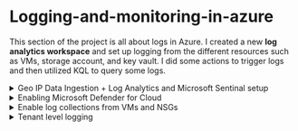# Logging-and-monitoring-in-azure
This section of the project is all about logs in Azure. 
I created a new **log analytics workspace** and set up  logging from the different resources
such as VMs, storage account, and key vault. I did some actions to trigger logs and then utilized KQL to query some logs.

<details><summary>Geo IP Data Ingestion + Log Analytics and Microsoft Sentinal setup</summary><br>
  
  In this lab, I created a data analytics workspace in Azure. I also created a watchlist inside of azure
  sentinal. This watchlist represents a big list of network blocks with corresponding latitude, longtitude, city, and country    name. It will be used to derive geo locations from IP addresses from attackers.

 # **Creating a log analytics workspace (log aggregator)**

  ![image](https://github.com/user-attachments/assets/855e0245-b0be-4a5a-af11-05b25d08ad68)

  ![image](https://github.com/user-attachments/assets/68b32b5c-eae5-44b9-8536-838b74dffb46)<br>

  

#  **Setting up sentinal and connecting it to the log analytics workspace**

  ![image](https://github.com/user-attachments/assets/f2861169-fc84-4bd3-9b50-b5bbc320506e)

  ![image](https://github.com/user-attachments/assets/153836db-039c-46a0-8583-48749434b74c)

  ![image](https://github.com/user-attachments/assets/3ea125e6-219f-4c8c-8a1a-1645f1b6e9f9)<br>

  

 # **Creating a new watchlist**

  ![image](https://github.com/user-attachments/assets/625fa34c-1c9c-481a-b8fb-76d94c6f3543)

  
  ![image](https://github.com/user-attachments/assets/ccb16ed9-0b65-4da5-a231-cd5a4946d128)

  
  ![image](https://github.com/user-attachments/assets/66e114b0-b180-49f1-9e2e-a9a7322dcce4)<br>

  
  

#  **Trying to query in log analytics**

  ![image](https://github.com/user-attachments/assets/aa7713c7-7938-436e-9bd9-0c0ae4809683)

  ![image](https://github.com/user-attachments/assets/37a961c6-ea7c-4148-8069-f1fd0694dd76)
</details>

<details><summary>Enabling Microsoft Defender for Cloud</summary><br>

  In this lab, I enabled **Microsoft Defender for Cloud (MDC)**. MDC gives a high-level overview of azure environment 
  in terms of security. It also allows us to take logs from virtual machines and ingest them into the **Log Analytics Workspace**.

  # Enable MDC for Log Analytics Workspace

  ## **Enable MDC plans for VMs and SQL instances on VMs**

  ![image](https://github.com/user-attachments/assets/ead498c7-7189-4d83-b8c7-c04a7372158d)

  ![image](https://github.com/user-attachments/assets/89939090-224e-4dbc-8b2e-e2a8c30d2a44)

  ![image](https://github.com/user-attachments/assets/4a0c2c3b-268b-44bc-8698-eefb69fb3642)

  ## **Enable MDC for subscription**

  ![image](https://github.com/user-attachments/assets/ba895236-e2f4-43f2-9bcd-1eed4b4f88e5)

  ![image](https://github.com/user-attachments/assets/016876ba-49e0-4f05-a1a7-ed407570defd)

  ## **Enable MDC for cloud continuous export**

  This will export alerts into log analytics workspace

  ![image](https://github.com/user-attachments/assets/122039f8-780e-4adb-8792-a640ebb44322)

  ![image](https://github.com/user-attachments/assets/b7d023fd-ad76-4d58-993b-15a61b824f87)

</details>

<details><summary>Enable log collections from VMs and NSGs</summary><br>

  Collecting logs from VMs in Azure is different from other resourcesbecause VMs
  require agents to be installed and configured to enable logging and monitoring.

  # **Creating a storage account in Azure**

  ![image](https://github.com/user-attachments/assets/56315839-8967-41ee-8684-4e803e455598)

  ![image](https://github.com/user-attachments/assets/7e377dd6-d41d-4fc8-90af-5883a2281592)

  # **Enabling flow logs for both network security groups (NSGs)**

  ![image](https://github.com/user-attachments/assets/eb981564-66b2-4481-b949-273f9b9122fd)

  ![image](https://github.com/user-attachments/assets/73e62bba-3267-4226-b841-b2e097b383a0)

  ![image](https://github.com/user-attachments/assets/019646d4-17f7-476f-baab-e301702edf40)

  # **Configuring data collection rules within the log analytics workspace**

  The data collection rule will worl in conjunction with defender for cloud and the agents installed on the VMs to specify 
  which logs (system, security, application) from the VMs to forward to the log analytics workspace.

  ![image](https://github.com/user-attachments/assets/26122274-a01a-49b1-a3c9-f364f81199e3)

  ![image](https://github.com/user-attachments/assets/416cecf4-586d-4ae2-8e74-691b13075e24)

  ![image](https://github.com/user-attachments/assets/71ebd780-24fc-48c7-9e5b-a5236320c7f6)

  ![image](https://github.com/user-attachments/assets/33d6150d-ee30-4c94-9624-315f8911a719)

![image](https://github.com/user-attachments/assets/97336654-e87c-4ddd-965e-6af9604d6b84)

![image](https://github.com/user-attachments/assets/bb6b29f2-3a4d-4199-a93b-0c2aae13caa8)

![image](https://github.com/user-attachments/assets/762d5466-576d-4fa2-a224-2b24c50d9a3e)

# **Manually installing the log analytics agent on both windows VM and Linux VM**

  ## **Windows VM**

  I downloaded the agent inside of windows VM andconnected it to the log analytics

  ![image](https://github.com/user-attachments/assets/744cbdea-2e25-4bca-9405-4b312a827331)

  ## **Linux VM**

  To install the agent on Linux VM, I first lgged into the VM using SSH

  ![image](https://github.com/user-attachments/assets/36e658f1-089e-41de-a4e0-0cceb90cf0cc)

  Them I copied the command to install the agent

  ![image](https://github.com/user-attachments/assets/1cc7e8be-8c4f-4434-b1a6-e1349b3f82a8)

  ![image](https://github.com/user-attachments/assets/996a4fa0-c6c5-4ecd-b4f7-972f7cc59865)

  ![image](https://github.com/user-attachments/assets/eff5d73c-0882-42d2-8d7f-048d7c9cf6ed)

# **Query log analytics for logs from VMs and NSGs**

![image](https://github.com/user-attachments/assets/f5db76c8-8b3d-4f0d-b25d-ba27297bbc01)

</details>
<details><summary>Tenant level logging</summary><br>

  # **Create diognostic settings to ingest Azure Entra ID logs**


  ![image](https://github.com/user-attachments/assets/49910441-39f8-4672-b93b-dc6fb4c148bf)

  ![image](https://github.com/user-attachments/assets/b32f133f-afa6-4543-b7f0-e9d38d485779)

  ## **Create a dummy user**

  Creating the user should have generated an audit log. Logging in with the new user should have generated a sign in log

  ![image](https://github.com/user-attachments/assets/deee9bb6-5eb2-4bda-ab7f-5ae67487f183)

  ![image](https://github.com/user-attachments/assets/7b8cd298-29c9-45a1-bda1-d438aefae597)

  ## **Assign dummy_user the role of global administrator.**

  This should generate another audit log.

  ![image](https://github.com/user-attachments/assets/b7344d18-ecd2-4efb-8a1b-f07312b797ab)

  # **Deleting the dummy user**

  ![image](https://github.com/user-attachments/assets/4c1e4898-1c1c-413f-a1df-9ea4ef6bef99)

# **Observe audit logs in log analytics workspace**

![image](https://github.com/user-attachments/assets/4c82308b-beb4-4620-9a2e-46d2a0a4f3a0)

![image](https://github.com/user-attachments/assets/22fdd6eb-a81f-415b-a0f5-8c116921145b)

# **Simulate a brute force attack against Entra ID**

  # **Creating an "attacker" user**

  ![image](https://github.com/user-attachments/assets/5dd279aa-599f-4908-950f-5aa43265e76f)

  After logging in successfully with the attacker user, I logged out and attempted to
  log back in with wrong credentials 10 times

  ![image](https://github.com/user-attachments/assets/458b994e-4a39-48fc-995d-21f72b8d3a50)

  ![image](https://github.com/user-attachments/assets/bb068f1c-7739-40c5-82ff-8c35f078b554)

  # **Checking logs**

  Observing some of the logs related to the brute force attacks (failed logins)

  ![image](https://github.com/user-attachments/assets/05865ca4-51d9-4ec7-bc7c-0da816a69ad5)

  # **Using KQL to further investigate the logs**

  ![image](https://github.com/user-attachments/assets/1473a3fa-8ec7-448d-8ddf-4c36b2f5d07d)

  **Breakdown of the KQL query above**

  - **SigninLogs**: This is the table that contains records of user sign-in activites
  - **| whereResultDescription == "Invalid username or password or invalid on-premises username or password"** :
      - The **where** caluse is used to filter the data to show only rows where specific condition is met.
      - Here, we are looking for sign-in attempts that failed because the username or password was incorrect. So, we are filtering to include only those sign-ins where the ResultDescription says "Invalid username or password or Invalid on-premises username or password."
  - **| extend location = parse_json(LocationDetails)**
      - The **extend** clause is used to create a new column or modigy an existing one.
      - o	Here, we're creating a new column called location by parsing the LocationDetails field. The LocationDetails field contains location data in a format called JSON (JavaScript Object Notation), which is like a structured text that stores data
      ![image](https://github.com/user-attachments/assets/6b113786-f9b5-49ef-b1e7-cd97b46c15f2)

  - **| extend City = location.city, State = location.state, Country = location.countryOrRegion, Latitude = location.geoCoordinates.latitude, Longitude = location.geoCoordinates.longitude**
      - Now, we're breaking down the location data into more specific columns: City, State, Country, Latitude, and Longitude.
      - Each of these new columns extracts a specific piece of information from the location data. For example, City gets the city name, Country gets the country name, and so on.

        ![image](https://github.com/user-attachments/assets/450ec9c5-8523-4c6e-8fc6-20230a3f9f21)

      - **| project TimeGenerated, ResultDescription,   UserPrincipalName, AppDisplayName, IPAddress, IPAddressFromResourceProvider, City, State, Country, Latitude, Longitude:**
          - The **project** clause is used to choose which columns you want to see in the final output.


        

</details>

